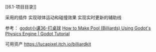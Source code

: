 [[6.1-项目目录]]

采用的插件
实现球体运动和碰撞效果
实现实时更新的辅助线

参考：
[godot小课36-打桌球](https://www.bilibili.com/video/BV1Rs4y1X7aW/)
[How to Make Pool (Billiards) Using Godot's Physics Engine | Godot Tutorial](https://www.youtube.com/watch?v=tgrDkFdEK0I)

可用资产
https://lucapixel.itch.io/billiardkit